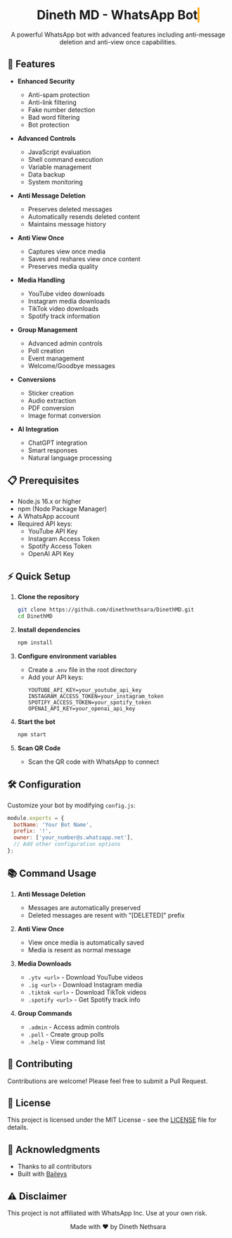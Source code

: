 <div align="center">
  <h1>
    <div style="display: inline-block; position: relative;">
      <span class="typing-animation">Dineth MD - WhatsApp Bot</span>
    </div>
  </h1>
</div>

<div align="center">
  <p>A powerful WhatsApp bot with advanced features including anti-message deletion and anti-view once capabilities.</p>
  <style>
    .typing-animation {
      animation: typing 3.5s steps(40, end);
      overflow: hidden;
      white-space: nowrap;
      display: inline-block;
      border-right: .15em solid orange;
    }

    @keyframes typing {
      from { width: 0 }
      to { width: 100% }
    }
  </style>
</div>

## 🚀 Features

- **Enhanced Security**
  - Anti-spam protection
  - Anti-link filtering
  - Fake number detection
  - Bad word filtering
  - Bot protection

- **Advanced Controls**
  - JavaScript evaluation
  - Shell command execution
  - Variable management
  - Data backup
  - System monitoring

- **Anti Message Deletion**
  - Preserves deleted messages
  - Automatically resends deleted content
  - Maintains message history

- **Anti View Once**
  - Captures view once media
  - Saves and reshares view once content
  - Preserves media quality

- **Media Handling**
  - YouTube video downloads
  - Instagram media downloads
  - TikTok video downloads
  - Spotify track information

- **Group Management**
  - Advanced admin controls
  - Poll creation
  - Event management
  - Welcome/Goodbye messages

- **Conversions**
  - Sticker creation
  - Audio extraction
  - PDF conversion
  - Image format conversion

- **AI Integration**
  - ChatGPT integration
  - Smart responses
  - Natural language processing

## 📋 Prerequisites

- Node.js 16.x or higher
- npm (Node Package Manager)
- A WhatsApp account
- Required API keys:
  - YouTube API Key
  - Instagram Access Token
  - Spotify Access Token
  - OpenAI API Key

## ⚡ Quick Setup

1. **Clone the repository**
   ```bash
   git clone https://github.com/dinethnethsara/DinethMD.git
   cd DinethMD
   ```

2. **Install dependencies**
   ```bash
   npm install
   ```

3. **Configure environment variables**
   - Create a `.env` file in the root directory
   - Add your API keys:
     ```env
     YOUTUBE_API_KEY=your_youtube_api_key
     INSTAGRAM_ACCESS_TOKEN=your_instagram_token
     SPOTIFY_ACCESS_TOKEN=your_spotify_token
     OPENAI_API_KEY=your_openai_api_key
     ```

4. **Start the bot**
   ```bash
   npm start
   ```

5. **Scan QR Code**
   - Scan the QR code with WhatsApp to connect

## 🛠️ Configuration

Customize your bot by modifying `config.js`:

```javascript
module.exports = {
  botName: 'Your Bot Name',
  prefix: '!',
  owner: ['your_number@s.whatsapp.net'],
  // Add other configuration options
};
```

## 📚 Command Usage

1. **Anti Message Deletion**
   - Messages are automatically preserved
   - Deleted messages are resent with "[DELETED]" prefix

2. **Anti View Once**
   - View once media is automatically saved
   - Media is resent as normal message

3. **Media Downloads**
   - `.ytv <url>` - Download YouTube videos
   - `.ig <url>` - Download Instagram media
   - `.tiktok <url>` - Download TikTok videos
   - `.spotify <url>` - Get Spotify track info

4. **Group Commands**
   - `.admin` - Access admin controls
   - `.poll` - Create group polls
   - `.help` - View command list

## 🤝 Contributing

Contributions are welcome! Please feel free to submit a Pull Request.

## 📄 License

This project is licensed under the MIT License - see the [LICENSE](LICENSE) file for details.

## 🙏 Acknowledgments

- Thanks to all contributors
- Built with [Baileys](https://github.com/adiwajshing/Baileys)

## ⚠️ Disclaimer

This project is not affiliated with WhatsApp Inc. Use at your own risk.

<div align="center">
  Made with ❤️ by Dineth Nethsara
</div>
